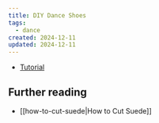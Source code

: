 ```yaml
---
title: DIY Dance Shoes
tags:
  - dance
created: 2024-12-11
updated: 2024-12-11
---
```


- [Tutorial](https://youtu.be/oB152ldXfvg?si=cj1bkA0xK08v2RF_)

## Further reading

- [[how-to-cut-suede|How to Cut Suede]]
